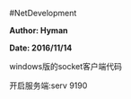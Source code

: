 #NetDevelopment
<p style="font-weight:bold;">Author: Hyman</p>
<p style="font-weight:bold;">Date: 2016/11/14</p>
<p>windows版的socket客户端代码</p>
<p>开启服务端:serv 9190</p>
